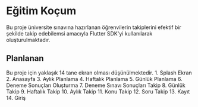 # Eğitim Koçum

Bu proje üniversite sınavına hazırlanan öğrenvilerin takiplerini efektif bir şekilde takip edebilemsi amacıyla Flutter SDK'yi kullanılarak oluşturulmaktadır.

## Planlanan

Bu proje için yaklaşık 14 tane ekran olması düşünülmektedir. 
    1. Splash Ekran
    2. Anasayfa
    3. Aylık Planlama
    4. Haftalık Planlama
    5. Günlük Planlama
    6. Deneme Sonuçları Oluşturma
    7. Deneme Sınavı Sonuçları Takip
    8. Günlük Takip
    9. Haftalık Takip
    10. Aylık Takip
    11. Konu Takip
    12. Soru Takip
    13. Kayıt
    14. Giriş 
